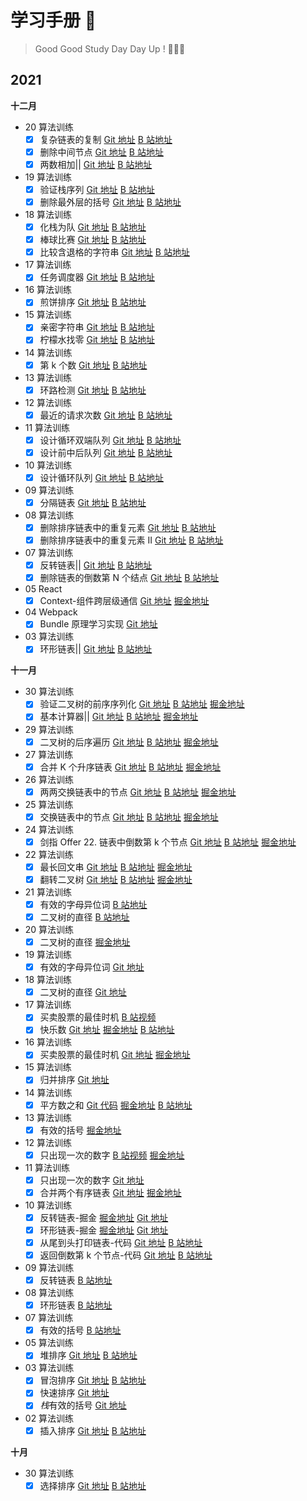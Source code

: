 # 学习手册 📝

> Good Good Study Day Day Up ! 🚀🚀🚀

## 2021

**十二月**

- 20 算法训练
  - [x] 复杂链表的复制 [Git 地址](https://github.com/BianXuerui/myLearn/blob/main/12-20algorithm/01.js) [B 站地址](https://www.bilibili.com/video/BV1j44y1J7R1?spm_id_from=333.999.0.0)
  - [x] 删除中间节点 [Git 地址](https://github.com/BianXuerui/myLearn/blob/main/12-20algorithm/02.js) [B 站地址](https://www.bilibili.com/video/BV1p3411x7FK?spm_id_from=333.999.0.0)
  - [x] 两数相加|| [Git 地址](https://github.com/BianXuerui/myLearn/blob/main/12-20algorithm/03.js) [B 站地址](https://www.bilibili.com/video/BV1Kg411A79j?spm_id_from=333.999.0.0)
- 19 算法训练
  - [x] 验证栈序列 [Git 地址](https://github.com/BianXuerui/myLearn/blob/main/12-19algorithm/01.js) [B 站地址](https://www.bilibili.com/video/BV1yU4y1K7Av?spm_id_from=333.999.0.0)
  - [x] 删除最外层的括号 [Git 地址](https://github.com/BianXuerui/myLearn/blob/main/12-19algorithm/02.js) [B 站地址](https://www.bilibili.com/video/BV1t34y197Po?spm_id_from=333.999.0.0)
- 18 算法训练
  - [x] 化栈为队 [Git 地址](https://github.com/BianXuerui/myLearn/blob/main/12-18algorithm/01.js) [B 站地址](https://www.bilibili.com/video/BV1ZL4y1J7K3?spm_id_from=333.999.0.0)
  - [x] 棒球比赛 [Git 地址](https://github.com/BianXuerui/myLearn/blob/main/12-18algorithm/02.js) [B 站地址](https://www.bilibili.com/video/BV15a411k7xK?spm_id_from=333.999.0.0)
  - [x] 比较含退格的字符串 [Git 地址](https://github.com/BianXuerui/myLearn/blob/main/12-18algorithm/03.js) [B 站地址](https://www.bilibili.com/video/BV13R4y1W7Qt?spm_id_from=333.999.0.0)
- 17 算法训练
  - [x] 任务调度器 [Git 地址](https://github.com/BianXuerui/myLearn/blob/main/12-17algorithm/01.js) [B 站地址](https://www.bilibili.com/video/BV1wr4y1Q7qw?spm_id_from=333.999.0.0)
- 16 算法训练
  - [x] 煎饼排序 [Git 地址](https://github.com/BianXuerui/myLearn/blob/main/12-16algorithm/01.js) [B 站地址](https://www.bilibili.com/video/BV1834y167Cx?spm_id_from=333.999.0.0)
- 15 算法训练
  - [x] 亲密字符串 [Git 地址](https://github.com/BianXuerui/myLearn/blob/main/12-15algorithm/01.js) [B 站地址](https://www.bilibili.com/video/BV1s44y1E7MC?spm_id_from=333.999.0.0)
  - [x] 柠檬水找零 [Git 地址](https://github.com/BianXuerui/myLearn/blob/main/12-15algorithm/02.js) [B 站地址](https://www.bilibili.com/video/BV19b4y1i7vd?spm_id_from=333.999.0.0)
- 14 算法训练
  - [x] 第 k 个数 [Git 地址](https://github.com/BianXuerui/myLearn/blob/main/12-14algorithm/01.js) [B 站地址](https://www.bilibili.com/video/BV1GR4y1x7eS?spm_id_from=333.999.0.0)
- 13 算法训练
  - [x] 环路检测 [Git 地址](https://github.com/BianXuerui/myLearn/blob/main/12-13algorithm/01.js) [B 站地址](https://www.bilibili.com/video/BV1jU4y1K7HQ?spm_id_from=333.999.0.0)
- 12 算法训练
  - [x] 最近的请求次数 [Git 地址](https://github.com/BianXuerui/myLearn/blob/main/12-12algorithm/01.js) [B 站地址](https://www.bilibili.com/video/BV1Q3411s7bH?spm_id_from=333.999.0.0)
- 11 算法训练
  - [x] 设计循环双端队列 [Git 地址](https://github.com/BianXuerui/myLearn/blob/main/12-11algorithm/01.js) [B 站地址](https://www.bilibili.com/video/BV12S4y1D7Z1?spm_id_from=333.999.0.0)
  - [x] 设计前中后队列 [Git 地址](https://github.com/BianXuerui/myLearn/blob/main/12-11algorithm/02.js) [B 站地址](https://www.bilibili.com/video/BV1vF411z7SQ?spm_id_from=333.999.0.0)
- 10 算法训练
  - [x] 设计循环队列 [Git 地址](https://github.com/BianXuerui/myLearn/blob/main/12-10algorithm/01.js) [B 站地址](https://www.bilibili.com/video/BV1kh411x7yi/)
- 09 算法训练
  - [x] 分隔链表 [Git 地址](https://github.com/BianXuerui/myLearn/blob/main/12-09algorithm/01.js) [B 站地址](https://www.bilibili.com/video/BV1634y1X772/)
- 08 算法训练
  - [x] 删除排序链表中的重复元素 [Git 地址](https://github.com/BianXuerui/myLearn/blob/main/12-08algorithm/01.js) [B 站地址](https://www.bilibili.com/video/BV1bh411x72b?spm_id_from=333.999.0.0)
  - [x] 删除排序链表中的重复元素 II [Git 地址](https://github.com/BianXuerui/myLearn/blob/main/12-08algorithm/02.js) [B 站地址](https://www.bilibili.com/video/BV15M4y1A7JX?spm_id_from=333.999.0.0)
- 07 算法训练
  - [x] 反转链表|| [Git 地址](https://github.com/BianXuerui/myLearn/blob/main/12-07algorithm/01.js) [B 站地址](https://www.bilibili.com/video/BV1th411x74k?spm_id_from=333.999.0.0)
  - [x] 删除链表的倒数第 N 个结点 [Git 地址](https://github.com/BianXuerui/myLearn/blob/main/12-07algorithm/02.js) [B 站地址](https://www.bilibili.com/video/BV1Yh411x7F1?spm_id_from=333.999.0.0)
- 05 React
  - [x] Context-组件跨层级通信 [Git 地址](https://github.com/BianXuerui/myLearn/tree/main/React/react-context) [掘金地址](https://juejin.cn/post/7038390892369018894/)
- 04 Webpack
  - [x] Bundle 原理学习实现 [Git 地址](https://github.com/BianXuerui/writeSourceCode/tree/main/webpack-bundle-mini)
- 03 算法训练
  - [x] 环形链表|| [Git 地址](https://github.com/BianXuerui/myLearn/blob/main/12-03algorithm/01.js) [B 站地址](https://www.bilibili.com/video/BV1FL4y1W7NA?spm_id_from=333.999.0.0)

**十一月**

- 30 算法训练
  - [x] 验证二叉树的前序序列化 [Git 地址](https://github.com/BianXuerui/myLearn/blob/main/11-30algorithm/01.js) [B 站地址](https://www.bilibili.com/video/BV19R4y147nw?spm_id_from=333.999.0.0) [掘金地址](https://juejin.cn/post/7036244016068821023)
  - [x] 基本计算器|| [Git 地址](https://github.com/BianXuerui/myLearn/blob/main/11-30algorithm/02.js) [B 站地址](https://www.bilibili.com/video/BV1Zb4y1B7gx?spm_id_from=333.999.0.0) [掘金地址](https://juejin.cn/post/7036285819715321892)
- 29 算法训练
  - [x] 二叉树的后序遍历 [Git 地址](https://github.com/BianXuerui/myLearn/blob/main/11-29algorithm/01.js) [B 站地址](https://www.bilibili.com/video/BV1wR4y147B1?spm_id_from=333.999.0.0) [掘金地址](https://juejin.cn/post/7035969572259758087/)
- 27 算法训练
  - [x] 合并 K 个升序链表 [Git 地址](https://github.com/BianXuerui/myLearn/blob/main/11-27algorithm/01.js) [B 站地址](https://www.bilibili.com/video/BV1wR4y147B1?spm_id_from=333.999.0.0) [掘金地址](https://juejin.cn/post/7035490777769705479)
- 26 算法训练
  - [x] 两两交换链表中的节点 [Git 地址](https://github.com/BianXuerui/myLearn/blob/main/11-26algorithm/01.js) [B 站地址](https://www.bilibili.com/video/BV1y34y197Y6?spm_id_from=333.999.0.0) [掘金地址](https://juejin.cn/post/7034807439081865230)
- 25 算法训练
  - [x] 交换链表中的节点 [Git 地址](https://github.com/BianXuerui/myLearn/blob/main/11-25algorithm/01.js) [B 站地址](https://www.bilibili.com/video/BV1eq4y1B727?spm_id_from=333.999.0.0) [掘金地址](https://juejin.cn/post/7034424918498508814)
- 24 算法训练
  - [x] 剑指 Offer 22. 链表中倒数第 k 个节点 [Git 地址](https://github.com/BianXuerui/myLearn/blob/main/11-24algorithm/01.js) [B 站地址](https://www.bilibili.com/video/BV1rb4y1q7fN?spm_id_from=333.999.0.0) [掘金地址](https://juejin.cn/post/7034043360390316046)
- 22 算法训练
  - [x] 最长回文串 [Git 地址](https://github.com/BianXuerui/myLearn/blob/main/11-22algorithm/01.js) [B 站地址](https://www.bilibili.com/video/BV1S34y1d72B?spm_id_from=333.999.0.0) [掘金地址](https://juejin.cn/post/7033284652357910559)
  - [x] 翻转二叉树 [Git 地址](https://github.com/BianXuerui/myLearn/blob/main/11-22algorithm/02.js) [B 站地址](https://www.bilibili.com/video/BV1fb4y1t7cS?spm_id_from=333.999.0.0) [掘金地址](https://juejin.cn/post/7033317538142371877)
- 21 算法训练
  - [x] 有效的字母异位词 [B 站地址](https://www.bilibili.com/video/BV1kP4y1G7iP?spm_id_from=333.999.0.0)
  - [x] 二叉树的直径 [B 站地址](https://www.bilibili.com/video/BV1PY41147Yk?spm_id_from=333.999.0.0)
- 20 算法训练
  - [x] 二叉树的直径 [掘金地址](https://juejin.cn/post/7032589018223247367)
- 19 算法训练
  - [x] 有效的字母异位词 [Git 地址](https://github.com/BianXuerui/myLearn/blob/main/11-19algorithm/01.js)
- 18 算法训练
  - [x] 二叉树的直径 [Git 地址](https://github.com/BianXuerui/myLearn/blob/main/11-18algorithm/01.js)
- 17 算法训练
  - [x] 买卖股票的最佳时机 [B 站视频](https://www.bilibili.com/video/BV1Mg411T7va/)
  - [x] 快乐数 [Git 地址](https://github.com/BianXuerui/myLearn/blob/main/11-17algorithm/03.js) [掘金地址](https://juejin.cn/post/7031456488795471902) [B 站地址](https://www.bilibili.com/video/BV1e341187dU?spm_id_from=333.999.0.0)
- 16 算法训练
  - [x] 买卖股票的最佳时机 [Git 地址](https://github.com/BianXuerui/myLearn/blob/main/11-16algorithm/01.js) [掘金地址](https://juejin.cn/post/7031099866331906079)
- 15 算法训练
  - [x] 归并排序 [Git 地址](https://github.com/BianXuerui/myLearn/blob/main/11-15algotithm/01.js)
- 14 算法训练
  - [x] 平方数之和 [Git 代码](https://github.com/BianXuerui/myLearn/blob/main/11-14algorithm/01.js) [掘金地址](https://juejin.cn/post/7030057430063480839) [B 站地址](https://www.bilibili.com/video/BV1VR4y1t73z?spm_id_from=333.999.0.0)
- 13 算法训练
  - [x] 有效的括号 [掘金地址](https://juejin.cn/post/7030057430063480839)
- 12 算法训练
  - [x] 只出现一次的数字 [B 站视频](https://www.bilibili.com/video/BV1wr4y1k77w?spm_id_from=333.999.0.0) [掘金地址](https://juejin.cn/post/7029593054541512712)
- 11 算法训练
  - [x] 只出现一次的数字 [Git 地址](https://github.com/BianXuerui/myLearn/blob/main/11-11algorithm/01.js)
  - [x] 合并两个有序链表 [Git 地址](https://github.com/BianXuerui/myLearn/blob/main/11-11algorithm/02.js) [掘金地址](https://juejin.cn/post/7029230463357026341)
- 10 算法训练
  - [x] 反转链表-掘金 [掘金地址](https://juejin.cn/post/7028830452681015333) [Git 地址](https://github.com/BianXuerui/myLearn/blob/main/11-10algorithm/reversalList.js)
  - [x] 环形链表-掘金 [掘金地址](https://juejin.cn/post/7028838646270672903) [Git 地址](https://github.com/BianXuerui/myLearn/blob/main/11-10algorithm/annulusList.js)
  - [x] 从尾到头打印链表-代码 [Git 地址](https://github.com/BianXuerui/myLearn/blob/main/11-10algorithm/01.js) [B 站地址](https://www.bilibili.com/video/BV1K3411C7Qs/)
  - [x] 返回倒数第 k 个节点-代码 [Git 地址](https://github.com/BianXuerui/myLearn/blob/main/11-10algorithm/02.js) [B 站地址](https://www.bilibili.com/video/BV13L411u7FK/)
- 09 算法训练
  - [x] 反转链表 [B 站地址](https://www.bilibili.com/video/BV1mg411K7Mh?spm_id_from=333.999.0.0)
- 08 算法训练
  - [x] 环形链表 [B 站地址](https://www.bilibili.com/video/BV12Q4y1m7zz?spm_id_from=333.999.0.0)
- 07 算法训练
  - [x] 有效的括号 [B 站地址](https://www.bilibili.com/video/BV12q4y1r7np?spm_id_from=333.999.0.0)
- 05 算法训练
  - [x] 堆排序 [Git 地址](https://github.com/BianXuerui/myLearn/blob/main/11-05algorithm/heapSort.js) [B 站地址](https://space.bilibili.com/253657021/dynamic)
- 03 算法训练
  - [x] 冒泡排序 [Git 地址](https://github.com/BianXuerui/myLearn/blob/main/11-02algorithm/bubblingSort.js) [B 站地址](https://www.bilibili.com/video/BV1KS4y1d7MT?spm_id_from=333.999.0.0)
  - [x] 快速排序 [Git 地址](https://github.com/BianXuerui/myLearn/blob/main/11-02algorithm/quickSort.js)
  - [x] *栈*有效的括号 [Git 地址](https://github.com/BianXuerui/myLearn/blob/main/11-03algorithm/01.js)
- 02 算法训练
  - [x] 插入排序 [Git 地址](https://github.com/BianXuerui/myLearn/blob/main/11-01algorithm/insertionSort.js) [B 站地址](https://www.bilibili.com/video/BV1dR4y177fC?spm_id_from=333.999.0.0)

**十月**

- 30 算法训练
  - [x] 选择排序 [Git 地址](https://github.com/BianXuerui/myLearn/blob/main/10-30selectionSort/01.js) [B 站地址](https://space.bilibili.com/253657021?spm_id_from=333.788.b_765f7570696e666f.1)
